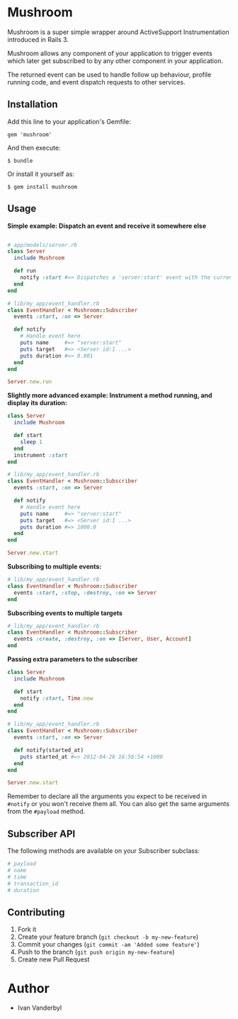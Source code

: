 # Mushroom

Mushroom is a super simple wrapper around ActiveSupport Instrumentation introduced in Rails 3.

Mushroom allows any component of your application to trigger events which later get subscribed to by any
other component in your application.

The returned event can be used to handle follow up behaviour, profile running code, and event dispatch requests to
other services.

## Installation

Add this line to your application's Gemfile:

    gem 'mushroom'

And then execute:

    $ bundle

Or install it yourself as:

    $ gem install mushroom

## Usage

**Simple example: Dispatch an event and receive it somewhere else**

```ruby

# app/models/server.rb
class Server
  include Mushroom

  def run
    notify :start #=> Dispatches a 'server:start' event with the current server instance as the event target.
  end
end

# lib/my_app/event_handler.rb
class EventHandler < Mushroom::Subscriber
  events :start, :on => Server

  def notify
    # Handle event here
    puts name     #=> "server:start"
    puts target   #=> <Server id:1 ...>
    puts duration #=> 0.001
  end
end

Server.new.run
```

**Slightly more advanced example: Instrument a method running, and display its duration:**

```ruby
class Server
  include Mushroom

  def start
    sleep 1
  end
  instrument :start
end

# lib/my_app/event_handler.rb
class EventHandler < Mushroom::Subscriber
  events :start, :on => Server

  def notify
    # Handle event here
    puts name     #=> "server:start"
    puts target   #=> <Server id:1 ...>
    puts duration #=> 1000.0
  end
end

Server.new.start
```

**Subscribing to multiple events:**

```ruby
# lib/my_app/event_handler.rb
class EventHandler < Mushroom::Subscriber
  events :start, :stop, :destroy, :on => Server
end
```

**Subscribing events to multiple targets**

```ruby
# lib/my_app/event_handler.rb
class EventHandler < Mushroom::Subscriber
  events :create, :destroy, :on => [Server, User, Account]
end
```

**Passing extra parameters to the subscriber**

```ruby
class Server
  include Mushroom

  def start
    notify :start, Time.now
  end
end

# lib/my_app/event_handler.rb
class EventHandler < Mushroom::Subscriber
  events :start, :on => Server

  def notify(started_at)
    puts started_at #=> 2012-04-26 16:56:54 +1000
  end
end

Server.new.start
```

Remember to declare all the arguments you expect to be received in `#notify` or you won't receive them all. You can also get the same
arguments from the `#payload` method.

## Subscriber API

The following methods are available on your Subscriber subclass:

```ruby
# payload
# name
# time
# transaction_id
# duration
```


## Contributing

1. Fork it
2. Create your feature branch (`git checkout -b my-new-feature`)
3. Commit your changes (`git commit -am 'Added some feature'`)
4. Push to the branch (`git push origin my-new-feature`)
5. Create new Pull Request

# Author

- Ivan Vanderbyl
